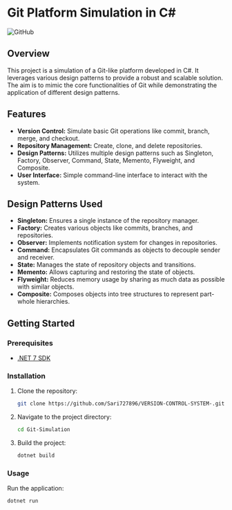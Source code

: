 # Git Platform Simulation in C#

![GitHub](https://img.shields.io/badge/GitHub-Git--Simulation-blue)

## Overview

This project is a simulation of a Git-like platform developed in C#. It leverages various design patterns to provide a robust and scalable solution. The aim is to mimic the core functionalities of Git while demonstrating the application of different design patterns.

## Features

- **Version Control:** Simulate basic Git operations like commit, branch, merge, and checkout.
- **Repository Management:** Create, clone, and delete repositories.
- **Design Patterns:** Utilizes multiple design patterns such as Singleton, Factory, Observer, Command, State, Memento, Flyweight, and Composite.
- **User Interface:** Simple command-line interface to interact with the system.

## Design Patterns Used

- **Singleton:** Ensures a single instance of the repository manager.
- **Factory:** Creates various objects like commits, branches, and repositories.
- **Observer:** Implements notification system for changes in repositories.
- **Command:** Encapsulates Git commands as objects to decouple sender and receiver.
- **State:** Manages the state of repository objects and transitions.
- **Memento:** Allows capturing and restoring the state of objects.
- **Flyweight:** Reduces memory usage by sharing as much data as possible with similar objects.
- **Composite:** Composes objects into tree structures to represent part-whole hierarchies.

## Getting Started

### Prerequisites

- [.NET 7 SDK](https://dotnet.microsoft.com/download/dotnet/7.0)

### Installation

1. Clone the repository:
    ```sh
    git clone https://github.com/Sari727896/VERSION-CONTROL-SYSTEM-.git
    ```

2. Navigate to the project directory:
    ```sh
    cd Git-Simulation
    ```

3. Build the project:
    ```sh
    dotnet build
    ```

### Usage

Run the application:
```sh
dotnet run
